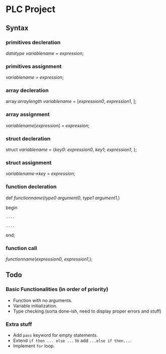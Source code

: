 # PLC Project
## Syntax

### primitives decleration
_datatype_ _variablename_ = _expression_;
### primitives assignment
_variablename_ = _expression_;

### array decleration
array:_arraylength_ _variablename_ = [_expression0_, _expression1_, ];
### array assignment
_variablename_[_expression_] = _expression_;

### struct decleration
struct _variablename_ = {_key0_: _expression0_, _key1_; _expression1_, };
### struct assignment
_variablename_->_key_ =  _expression_;

### function decleration
def _functionname_(_type0_ _argument0_, _type1_ _argument1_,)

begin

    ....

    ....

end; 

### function call
_functionname_(_expression0_, _expression1_,);

## Todo
### Basic Functionalities (in order of priority)
- Function with no arguments.
- Variable initialization.
- Type checking.(sorta done-ish, need to display proper errors and stuff)

### Extra stuff
- Add ```pass``` keyword for empty statements.
- Extend ```if then ... else ...``` to add ```...else if then...```.
- Implement ```for``` loop.

